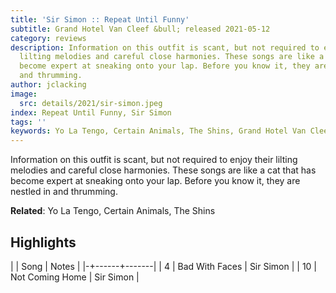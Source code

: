 ```yaml
---
title: 'Sir Simon :: Repeat Until Funny'
subtitle: Grand Hotel Van Cleef &bull; released 2021-05-12
category: reviews
description: Information on this outfit is scant, but not required to enjoy their
  lilting melodies and careful close harmonies. These songs are like a cat that has
  become expert at sneaking onto your lap. Before you know it, they are nestled in
  and thrumming.
author: jclacking
image:
  src: details/2021/sir-simon.jpeg
index: Repeat Until Funny, Sir Simon
tags: ''
keywords: Yo La Tengo, Certain Animals, The Shins, Grand Hotel Van Cleef
---
```

Information on this outfit is scant, but not required to enjoy their lilting melodies and careful close harmonies. These songs are like a cat that has become expert at sneaking onto your lap. Before you know it, they are nestled in and thrumming.<!--more-->

**Related**: Yo La Tengo, Certain Animals, The Shins

## Highlights

| | Song | Notes |
|-+------+-------|
| 4 | Bad With Faces | Sir Simon |
| 10 | Not Coming Home | Sir Simon |

